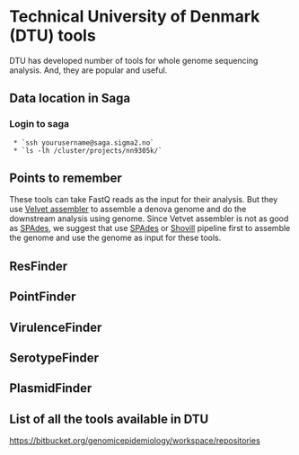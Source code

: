 # Technical University of Denmark (DTU) tools
DTU has developed number of tools for whole genome sequencing analysis. And, they are popular and useful. 

## Data location in Saga
### Login to saga
     * `ssh yourusername@saga.sigma2.no`
     * `ls -lh /cluster/projects/nn9305k/`

## Points to remember
These tools can take FastQ reads as the input for their analysis. But they use [Velvet assembler](https://www.ebi.ac.uk/~zerbino/velvet/) to assemble a denova genome and do the downstream analysis using genome.
Since Vetvet assembler is not as good as [SPAdes](https://www.ncbi.nlm.nih.gov/pmc/articles/PMC3342519/), we suggest that use [SPAdes]((https://www.ncbi.nlm.nih.gov/pmc/articles/PMC3342519/)) or [Shovill](https://github.com/tseemann/shovill) pipeline first to assemble the genome and use the genome as input for these tools.


## ResFinder

## PointFinder

## VirulenceFinder

## SerotypeFinder

## PlasmidFinder


## List of all the tools available in DTU

https://bitbucket.org/genomicepidemiology/workspace/repositories
